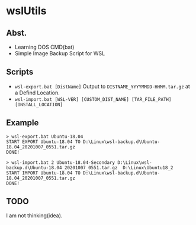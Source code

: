# wslUtils

## Abst.

- Learning DOS CMD(bat)
- Simple Image Backup Script for WSL

## Scripts

- `wsl-export.bat [DistName]` Output to `DISTNAME_YYYYMMDD-HHMM.tar.gz` at a Defind Location.
- `wsl-import.bat [WSL-VER] [CUSTOM_DIST_NAME] [TAR_FILE_PATH] [INSTALL_LOCATION]`

## Example

```dos
> wsl-export.bat Ubuntu-18.04
START EXPORT Ubuntu-18.04 TO D:\Linux\wsl-backup.d\Ubuntu-18.04_20201007_0551.tar.gz
DONE!

> wsl-import.bat 2 Ubuntu-18.04-Secondary D:\Linux\wsl-backup.d\Ubuntu-18.04_20201007_0551.tar.gz  D:\Linux\Ubuntu18_2
START IMPORT Ubuntu-18.04 TO D:\Linux\wsl-backup.d\Ubuntu-18.04_20201007_0551.tar.gz
DONE!
```

## TODO

I am not thinking(idea).
